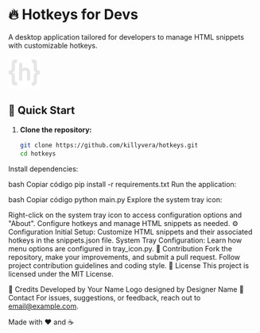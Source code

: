 # 🔥 Hotkeys for Devs

A desktop application tailored for developers to manage HTML snippets with customizable hotkeys.

![Hotkeys Logo](hotkeys.png)

## 🚀 Quick Start

1. **Clone the repository:**

   ```bash
   git clone https://github.com/killyvera/hotkeys.git
   cd hotkeys

Install dependencies:

bash
Copiar código
pip install -r requirements.txt
Run the application:

bash
Copiar código
python main.py
Explore the system tray icon:

Right-click on the system tray icon to access configuration options and "About".
Configure hotkeys and manage HTML snippets as needed.
⚙️ Configuration
Initial Setup: Customize HTML snippets and their associated hotkeys in the snippets.json file.
System Tray Configuration: Learn how menu options are configured in tray_icon.py.
🤝 Contribution
Fork the repository, make your improvements, and submit a pull request.
Follow project contribution guidelines and coding style.
📜 License
This project is licensed under the MIT License.

🌟 Credits
Developed by Your Name
Logo designed by Designer Name
📧 Contact
For issues, suggestions, or feedback, reach out to email@example.com.

Made with ❤️ and ☕️

